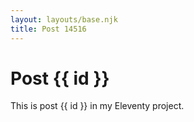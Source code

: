 ```yaml
---
layout: layouts/base.njk
title: Post 14516
---
```


# Post {{ id }}

This is post {{ id }} in my Eleventy project.
